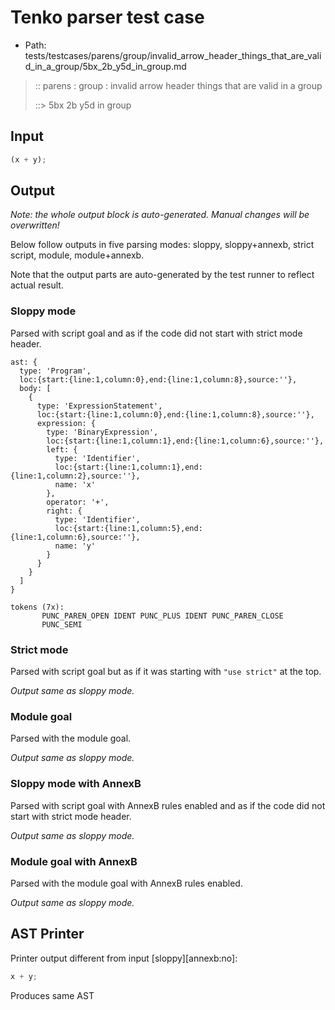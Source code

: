 # Tenko parser test case

- Path: tests/testcases/parens/group/invalid_arrow_header_things_that_are_valid_in_a_group/5bx_2b_y5d_in_group.md

> :: parens : group : invalid arrow header things that are valid in a group
>
> ::> 5bx 2b y5d in group

## Input

`````js
(x + y);
`````

## Output

_Note: the whole output block is auto-generated. Manual changes will be overwritten!_

Below follow outputs in five parsing modes: sloppy, sloppy+annexb, strict script, module, module+annexb.

Note that the output parts are auto-generated by the test runner to reflect actual result.

### Sloppy mode

Parsed with script goal and as if the code did not start with strict mode header.

`````
ast: {
  type: 'Program',
  loc:{start:{line:1,column:0},end:{line:1,column:8},source:''},
  body: [
    {
      type: 'ExpressionStatement',
      loc:{start:{line:1,column:0},end:{line:1,column:8},source:''},
      expression: {
        type: 'BinaryExpression',
        loc:{start:{line:1,column:1},end:{line:1,column:6},source:''},
        left: {
          type: 'Identifier',
          loc:{start:{line:1,column:1},end:{line:1,column:2},source:''},
          name: 'x'
        },
        operator: '+',
        right: {
          type: 'Identifier',
          loc:{start:{line:1,column:5},end:{line:1,column:6},source:''},
          name: 'y'
        }
      }
    }
  ]
}

tokens (7x):
       PUNC_PAREN_OPEN IDENT PUNC_PLUS IDENT PUNC_PAREN_CLOSE
       PUNC_SEMI
`````

### Strict mode

Parsed with script goal but as if it was starting with `"use strict"` at the top.

_Output same as sloppy mode._

### Module goal

Parsed with the module goal.

_Output same as sloppy mode._

### Sloppy mode with AnnexB

Parsed with script goal with AnnexB rules enabled and as if the code did not start with strict mode header.

_Output same as sloppy mode._

### Module goal with AnnexB

Parsed with the module goal with AnnexB rules enabled.

_Output same as sloppy mode._

## AST Printer

Printer output different from input [sloppy][annexb:no]:

````js
x + y;
````

Produces same AST
